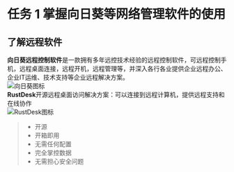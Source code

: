 # 任务 1 掌握向日葵等网络管理软件的使用
## 了解远程软件
**向日葵远程控制软件**是一款拥有多年远控技术经验的远程控制软件，可远程控制手机，远程桌面连接，远程开机，远程管理等，并深入各行各业提供企业远程办公、企业IT运维、技术支持等企业远程解决方案。\
![向日葵图标](https://pic2.zhimg.com/v2-2b89ea213b030f594c85351cbe27960e_xll.jpg) \
**RustDesk**开源远程桌面访问解决方案：可以连接到远程计算机，提供远程支持和在线协作 \
![RustDesk图标](https://softmall-images.oss-cn-qingdao.aliyuncs.com/20220105/vc-upload-1641373560638-5-rustdesk.png)
> - 开源
> - 开箱即用
> - 无需任何配置
> - 完全掌控数据
> - 无需担心安全问题
